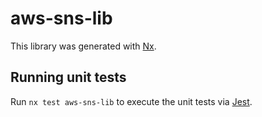 # aws-sns-lib

This library was generated with [Nx](https://nx.dev).

## Running unit tests

Run `nx test aws-sns-lib` to execute the unit tests via [Jest](https://jestjs.io).
